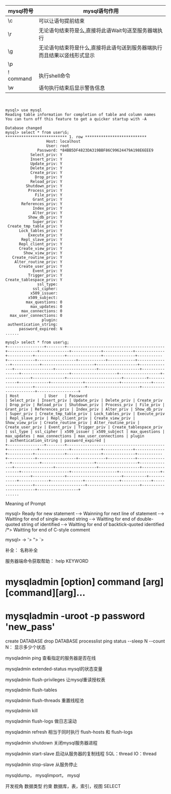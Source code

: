               
| mysql符号 | mysql语句作用 |
|----------|--------------|
|   \c     | 可以让语句提前结束 |
|   \r     | 无论语句结束符是么,直接将此语Wait句送至服务器端执行 |
|   \g     | 无论语句结束符是什么,直接将此语句送到服务器端执行而且结果以竖线形式显示 |
|   \p     |                  |
| \! command | 执行shell命令   |
|   \w     | 语句执行结束后显示警告信息 |

<br>

```mysql
mysql> use mysql
Reading table information for completion of table and column names
You can turn off this feature to get a quicker startup with -A

Database changed
mysql> select * from user\G;
*************************** 1. row ***************************
                  Host: localhost
                  User: root
              Password: *84BB5DF4823DA319BBF86C99624479A198E6EEE9
           Select_priv: Y
           Insert_priv: Y
           Update_priv: Y
           Delete_priv: Y
           Create_priv: Y
             Drop_priv: Y
           Reload_priv: Y
         Shutdown_priv: Y
          Process_priv: Y
             File_priv: Y
            Grant_priv: Y
       References_priv: Y
            Index_priv: Y
            Alter_priv: Y
          Show_db_priv: Y
            Super_priv: Y
 Create_tmp_table_priv: Y
      Lock_tables_priv: Y
          Execute_priv: Y
       Repl_slave_priv: Y
      Repl_client_priv: Y
      Create_view_priv: Y
        Show_view_priv: Y
   Create_routine_priv: Y
    Alter_routine_priv: Y
      Create_user_priv: Y
            Event_priv: Y
          Trigger_priv: Y
Create_tablespace_priv: Y
              ssl_type: 
            ssl_cipher: 
           x509_issuer: 
          x509_subject: 
         max_questions: 0
           max_updates: 0
       max_connections: 0
  max_user_connections: 0
                plugin: 
 authentication_string: 
      password_expired: N
......
```

```mysql
mysql> select * from user\g;
+----------------+--------+-------------------------------------------+-------------+-------------+-------------+-------------+-------------+-----------+-------------+---------------+--------------+-----------+------------+-----------------+------------+------------+--------------+------------+-----------------------+------------------+--------------+-----------------+------------------+------------------+----------------+---------------------+--------------------+------------------+------------+--------------+------------------------+----------+------------+-------------+--------------+---------------+-------------+-----------------+----------------------+-----------------------+-----------------------+------------------+
| Host           | User   | Password                                  | Select_priv | Insert_priv | Update_priv | Delete_priv | Create_priv | Drop_priv | Reload_priv | Shutdown_priv | Process_priv | File_priv | Grant_priv | References_priv | Index_priv | Alter_priv | Show_db_priv | Super_priv | Create_tmp_table_priv | Lock_tables_priv | Execute_priv | Repl_slave_priv | Repl_client_priv | Create_view_priv | Show_view_priv | Create_routine_priv | Alter_routine_priv | Create_user_priv | Event_priv | Trigger_priv | Create_tablespace_priv | ssl_type | ssl_cipher | x509_issuer | x509_subject | max_questions | max_updates | max_connections | max_user_connections | plugin                | authentication_string | password_expired |
+----------------+--------+-------------------------------------------+-------------+-------------+-------------+-------------+-------------+-----------+-------------+---------------+--------------+-----------+------------+-----------------+------------+------------+--------------+------------+-----------------------+------------------+--------------+-----------------+------------------+------------------+----------------+---------------------+--------------------+------------------+------------+--------------+------------------------+----------+------------+-------------+--------------+---------------+-------------+-----------------+----------------------+-----------------------+-----------------------+------------------+
......
```

Meaning of Prompt

mysql> Ready for new statement
-→  Wainning for next line of statement
-→  Waitting for end of single-auoted string
-→  Waitting for end of double-quoted string of identified
-→  Waitting for end of backtick-quoted identified
/*> Waitting for end of C-style comment


  mysql>
  ->
  '>
  ">
  `>


  补全：
  名称补全


  服务器端命令获取帮助：
  help KEYWORD



# mysqladmin [option] command [arg] [command][arg]...

# mysqladmin -uroot -p password 'new_pass'

create DATABASE
drop DATABASE
processlist
ping
status
--sleep N
--count N： 显示多少个状态    


mysqladmin ping                 查看指定的服务器是否在线

mysqladmin extended-status          mysql的状态变量

mysqladmin flush-privileges             让mysql重读授权表

mysqladmin flush-tables

mysqladmin flush-threads            重置线程池

mysqladmin kill

mysqladmin  flush-logs              做日志滚动

mysqladmin refresh              相当于同时执行 flush-hosts 和 flush-logs

mysqladmin  shutdown            关闭mysql服务器进程

mysqladmin  start-slave             启动从服务器的复制线程
SQL：thread
IO：thread

mysqladmin stop-slave                   从服务停止

mysqldump， mysqlimport， mysql



开发视角
数据类型
约束
数据库，表，索引，视图
SELECT

